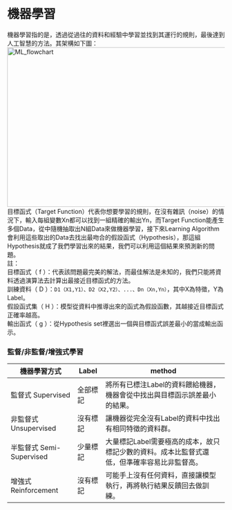 # 機器學習
機器學習指的是，透過從過往的資料和經驗中學習並找到其運行的規則，最後達到人工智慧的方法。其架構如下圖：<br>
<img src="https://github.com/YuTe-Lai/yute-lai.github.io/blob/master/img/ML_flowchart.png?raw=true" alt="ML_flowchart"  width="700" height="370"><br>
目標函式（Target Function）代表你想要學習的規則，在沒有雜訊（noise）的情況下，輸入每組變數Xn都可以找到一組精確的輸出Yn，而Target Function能產生多個Data，從中隨機抽取出N組Data來做機器學習，接下來Learning Algorithm會利用這些取出的Data去找出最吻合的假設函式（Hypothesis），那這組Hypothesis就成了我們學習出來的結果，我們可以利用這個結果來預測新的問題。<br>
註：<br>
目標函式（ f ）：代表該問題最完美的解法，而最佳解法是未知的，我們只能將資料透過演算法去計算出最接近目標函式的方法。<br>
訓練資料（ D ）：`D1（X1,Y1）、D2（X2,Y2）、...、Dn（Xn,Yn）`，其中X為特徵，Y為Label。<br>
假設函式集（ H ）：模型從資料中推導出來的函式為假設函數，其越接近目標函式正確率越高。<br>
輸出函式（ g ）：從Hypothesis set裡選出一個與目標函式誤差最小的當成輸出函示。<br>

### 監督/非監督/增強式學習
| 機器學習方式            | Label       | method   |
| --------------------- |-------------| -------------|
| 監督式 Supervised       | 全部標記     |將所有已標注Label的資料餵給機器，機器會從中找出與目標函示誤差最小的結果。 |
| 非監督式 Unsupervised   | 沒有標記      |讓機器從完全沒有Label的資料中找出有相同特徵的資料群。|
| 半監督式 Semi-Supervised| 少量標記      |大量標記Label需要極高的成本，故只標記少數的資料。成本比監督式還低，但準確率容易比非監督高。|
| 增強式 Reinforcement    | 沒有標記      |可能手上沒有任何資料，直接讓模型執行，再將執行結果反饋回去做訓練。|

